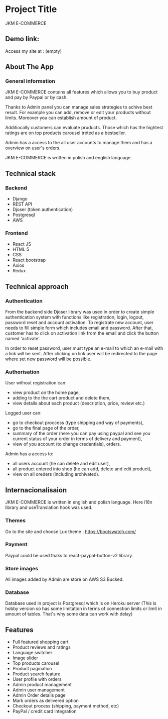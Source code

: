 # Project Title

JKM E-COMMERCE

## Demo link:

Access my site at : (empty)

## About The App

### General information

JKM E-COMMERCE contains all features which allows you to buy product and pay by Paypal or by cash.

Thanks to Admin panel you can manage sales strategies to achive best result. For example you can add, remove or edit your products without limits. Moreover you can establish amount of product.

Additiocally customers can evaluate pruducts. Those which has the hightest ratings are on top products carousel treted as a bestseller.

Admin has a access to the all user accounts to manage them and has a overview on user's orders.

JKM E-COMMERCE is written in polish and english language.

## Technical stack

### Backend

- Django
- REST API
- Djoser (token authentication)
- Postgresql
- AWS

### Frontend

- React JS
- HTML 5
- CSS
- React bootstrap
- Axios
- Redux

## Technical approach

### Authentication

From the backend side Djoser library was used in order to create simple authentication system with functions like registration, login, logout, password reset and account activation. To registrate new account, user needs to fill simple form which includes email and password. After that, customer has to click on activation link from the email and click the button named 'activate'.

In order to reset password, user must type an e-mail to which an e-mail with a link will be sent. After clicking on link user will be redirected to the page where set new password will be possible.

### Authorisation

User without registration can:

- view product on the home page,
- adding to the the cart product and delete them,
- view details about each product (description, price, review etc.)

Logged user can:

- go to checkout proccess (type shipping and way of payments),
- go to the final page of the order,
- summary of the order (here you can pay using paypal and see you current status of your order in terms of delivery and payment),
- view of you account (to change credentials), orders.

Admin has a access to:

- all users account (he can delete and edit user),
- all product entered into shop (he can add, delete and edit product),
- view on all oreders (including archivated).

## Internacionalisaion

JKM E-COMMERCE is written in engilsh and polish language. Here i18n library and useTranslation hook was used.

### Themes

Go to the site and choose Lux theme : https://bootswatch.com/

### Payment

Paypal could be used thaks to react-paypal-button-v2 library.

### Store images

All images added by Admin are store on AWS S3 Bucked.

### Database

Database used in project is Postgresql which is on Heroku server (This is hobby version so has some limitation in terms of connection limits or limit in amount of tables. That's why some data can work with delay)

## Features

- Full featured shopping cart
- Product reviews and ratings
- Language switcher
- Image slider
- Top products carousel
- Product pagination
- Product search feature
- User profile with orders
- Admin product management
- Admin user management
- Admin Order details page
- Mark orders as delivered option
- Checkout process (shipping, payment method, etc)
- PayPal / credit card integration
